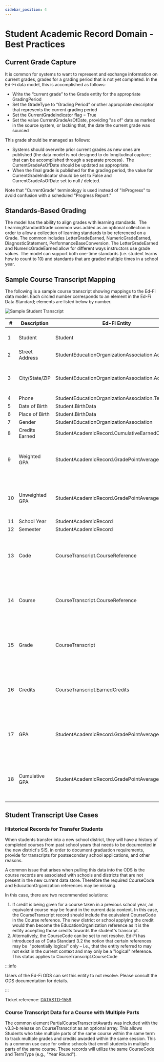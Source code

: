 ```yaml
---
sidebar_position: 4
---
```


# Student Academic Record Domain - Best Practices

## Current Grade Capture

It is common for systems to want to represent and exchange information on
current grades, grades for a grading period that is not yet completed. In the
Ed-Fi data model, this is accomplished as follows:

* Write the “current grade” to the Grade entity for the appropriate
    GradingPeriod
* Set the GradeType to “Grading Period” or other appropriate descriptor that
    represents the current grading period
* Set the CurrentGradeIndicator flag = True
* Set the value CurrentGradeAsOfDate, providing "as of" date as marked in the
    source system, or lacking that, the date the current grade was sourced

This grade should be managed as follows:

* Systems should overwrite prior current grades as new ones are published (the
    data model is not designed to do longitudinal capture; that can be
    accomplished through a separate process).  The CurrentGradeAsOfDate should
    be updated as appropriate.
* When the final grade is published for the grading period, the value for
    CurrentGradeIndicator should be set to False and CurrentGradeAsOfDate set to
    null / deleted.

Note that "CurrentGrade" terminology is used instead of "InProgress" to avoid
confusion with a scheduled "Progress Report."

## Standards-Based Grading

The model has the ability to align grades with learning standards.  The
LearningStandardGrade common was added as an optional collection in order to
allow a collection of learning standards to be referenced on a Grade. The common
includes LetterGradeEarned, NumericGradeEarned, DiagnosticStatement,
PerformanceBaseConversion. The LetterGradeEarned and NumericGradeEarned allow
for different ways instructors use grade values. The model can support both
one-time standards (i.e. student learns how to count to 10) and standards that
are graded multiple times in a school year.

## Sample Course Transcript Mapping

The following is a sample course transcript showing mappings to the Ed-Fi data
model. Each circled number corresponds to an element in the Ed-Fi Data Standard;
elements are listed below by number.

![Sample Student Transcript](https://edfidocs.blob.core.windows.net/$web/img/reference/data-standard/Sample%20Student%20Transcript.PNG)

| #   | Description | Ed-Fi Entity | Ed-Fi Element | Condition(s) |
| --- | --- | --- | --- | --- |
| 1   | Student | Student | FirstName<br/><br/>LastSurname |     |
| 2   | Street Address | StudentEducationOrganizationAssociation.Address | StreetNumberName | AddressType = \[SIS Default\] |
| 3   | City/State/ZIP | StudentEducationOrganizationAssociation.Address | City<br/><br/>StateAbbreviationDescriptor<br/><br/>PostalCode | AddressType = \[SIS Default\] |
| 4   | Phone | StudentEducationOrganizationAssociation.Telephone | TelephoneNumber | TelephoneNumberType = \[SIS Default\] |
| 5   | Date of Birth | Student.BirthData | BirthDate |     |
| 6   | Place of Birth | Student.BirthData | BirthCity |     |
| 7   | Gender | StudentEducationOrganizationAssociation | SexDescriptor |     |
| 8   | Credits Earned | StudentAcademicRecord.CumulativeEarnedCredits | Credits | StudentAcademicRecord.SchoolYear = \[Most Recent School Year\] |
| 9   | Weighted GPA | StudentAcademicRecord.GradePointAverage | GradePointAverageValue | StudentAcademicRecord.SchoolYear = \[Most Recent School Year\]<br/><br/>GradePointAverageTypeDescriptor = 'Weighted'<br/><br/>IsCumulative = TRUE |
| 10  | Unweighted GPA | StudentAcademicRecord.GradePointAverage | GradePointAverageValue | StudentAcademicRecord.SchoolYear = \[Most Recent School Year\]<br/><br/>GradePointAverageTypeDescriptor = 'Unweighted'<br/><br/>IsCumulative = TRUE |
| 11  | School Year | StudentAcademicRecord | SchoolYear |     |
| 12  | Semester | StudentAcademicRecord | TermDescriptor |     |
| 13  | Code | CourseTranscript.CourseReference | CourseCode | CourseTranscript.StudentAcademicRecordReference → StudentAcademicRecord.SchoolYear = '2019 - 2020'<br/><br/>CourseTranscript.StudentAcademicRecordReference → StudentAcademicRecord.TermDescriptor = 'Fall Semester' |
| 14  | Course | CourseTranscript.CourseReference | CourseTitle | CourseTranscript.StudentAcademicRecordReference → StudentAcademicRecord.SchoolYear = '2019 - 2020'<br/><br/>CourseTranscript.StudentAcademicRecordReference → StudentAcademicRecord.TermDescriptor = 'Fall Semester' |
| 15  | Grade | CourseTranscript | FinalLetterGrade | StudentAcademicRecordReference → StudentAcademicRecord.SchoolYear = '2019 - 2020'<br/><br/>StudentAcademicRecordReference → StudentAcademicRecord.TermDescriptor = 'Fall Semester' |
| 16  | Credits | CourseTranscript.EarnedCredits | Credits | CourseTranscript.StudentAcademicRecordReference → StudentAcademicRecord.SchoolYear = '2019 - 2020'<br/><br/>CourseTranscript.StudentAcademicRecordReference → StudentAcademicRecord.TermDescriptor = 'Fall Semester' |
| 17  | GPA | StudentAcademicRecord.GradePointAverage | GradePointAverageValue | StudentAcademicRecord.SchoolYear = '2019 - 2020'<br/><br/>StudentAcademicRecord.TermDescriptor = 'Fall Semester'<br/><br/>IsCumulative = FALSE |
| 18  | Cumulative GPA | StudentAcademicRecord.GradePointAverage | GradePointAverageValue | StudentAcademicRecord.SchoolYear = '2019 - 2020'<br/><br/>StudentAcademicRecord.TermDescriptor = 'Fall Semester'<br/><br/>IsCumulative = TRUE |

## Student Transcript Use Cases

### Historical Records for Transfer Students

When students transfer into a new school district, they will have a history of
completed courses from past school years that needs to be documented in the new
district's SIS, in order to document graduation requirements, provide for
transcripts for postsecondary school applications, and other reasons.

A common issue that arises when pulling this data into the ODS is the course
records are associated with schools and districts that are not present in the
new current data store. Therefore the required CourseCode and
EducationOrganization references may be missing.

In this case, there are two recommended solutions:

1. If credit is being given for a course taken in a previous school year, an
    equivalent course may be found in the current data context. In this case,
    the CourseTranscript record should include the equivalent CourseCode in the
    Course reference. The new district or school applying the credit would then
    become the EducationOrganization reference as it is the entity accepting
    those credits towards the student's transcript.
2. Alternatively, the CourseCode can be set to not resolve. Ed-Fi has
    introduced as of Data Standard 3.2 the notion that certain references may
    be  "potentially logical" only – i.e., that the entity referred to may not
    exist in the current context and may only be a "logical" reference. This
    status applies to CourseTranscript.CourseCode

:::info

Users of the Ed-Fi ODS can set this entity to not resolve. Please
consult the ODS documentation for details.

:::

Ticket reference:  [DATASTD-1559](https://tracker.ed-fi.org/browse/DATASTD-1559)

### Course Transcript Data for a Course with Multiple Parts

The common element PartialCourseTranscriptAwards was included with the v3.3-b
release on CourseTranscript as an optional array. This allows Students who take
multiple parts of the same course within the same term to track multiple grades
and credits awarded within the same session. This is a common use case for
online schools that enroll students in multiple parts of the same course. These
records will utilize the same CourseCode and TermType (e.g., "Year Round").
